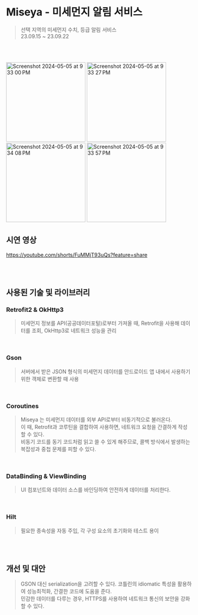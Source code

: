 # Miseya - 미세먼지 알림 서비스
> 선택 지역의 미세먼지 수치, 등급 알림 서비스<br/>
> 23.09.15 ~ 23.09.22

<br><br>

<img width="215" alt="Screenshot 2024-05-05 at 9 33 00 PM" src="https://github.com/byu-rin/Miseya/assets/130144220/ebfb23e9-f72e-42e7-ab14-ad7d11f441bf">
<img width="215" alt="Screenshot 2024-05-05 at 9 33 27 PM" src="https://github.com/byu-rin/Miseya/assets/130144220/894c8f09-2940-4ef6-9a07-99dc09c63d4a">
<img width="215" alt="Screenshot 2024-05-05 at 9 34 08 PM" src="https://github.com/byu-rin/Miseya/assets/130144220/bf1f20b3-0231-465a-b448-0eaf189ec65c">
<img width="215" alt="Screenshot 2024-05-05 at 9 33 57 PM" src="https://github.com/byu-rin/Miseya/assets/130144220/f7ffe785-8d4f-4bbf-88a8-d486e4478d1f">

## 시연 영상
https://youtube.com/shorts/FuMMjT93uQs?feature=share

<br><br>
## 사용된 기술 및 라이브러리

### Retrofit2 & OkHttp3
>미세먼지 정보를 API(공공데이터포털)로부터 가져올 때, Retrofit을 사용해 데이터를 조회, OkHttp3로 네트워크 성능을 관리

<br>

### Gson
>서버에서 받은 JSON 형식의 미세먼지 데이터를 안드로이드 앱 내에서 사용하기 위한 객체로 변환할 때 사용

<br>

### Coroutines
>Miseya 는 미세먼지 데이터를 외부 API로부터 비동기적으로 불러온다.<br>
>이 때, Retrofit과 코루틴을 결합하여 사용하면, 네트워크 요청을 간결하게 작성할 수 있다. <br>
>비동기 코드를 동기 코드처럼 읽고 쓸 수 있게 해주므로, 콜백 방식에서 발생하는 복잡성과 중첩 문제를 피할 수 있다.

<br>

### DataBinding & ViewBinding
>UI 컴포넌트와 데이터 소스를 바인딩하여 안전하게 데이터를 처리한다.<br>

<br>

### Hilt
>필요한 종속성을 자동 주입, 각 구성 요소의 초기화와 테스트 용이

<br><br>

## 개선 및 대안
>GSON 대신 serialization을 고려할 수 있다. 코틀린의 idiomatic 특성을 활용하여 성능최적화, 간결한 코드에 도움을 준다.<br/>
>민감한 데이터를 다루는 경우, HTTPS를 사용하여 네트워크 통신의 보안을 강화할 수 있다.
